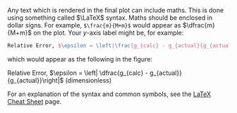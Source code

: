 Any text which is rendered in the final plot can include maths. This is done using something called $\LaTeX$ syntax. Maths should be enclosed in dollar signs. For example, `$\frac{m}{M+m}$` would appear as $\dfrac{m}{M+m}$ on the plot. Your $y$-axis label might be, for example:
```latex
Relative Error, $\epsilon = \left|\frac{g_{calc} - g_{actual}{g_{actual}}\right|$ (dimensionless)
```
which would appear as the following in the figure:

Relative Error, $\epsilon = \left| \dfrac{g_{calc} - g_{actual}}{g_{actual}}\right|$ (dimensionless)

For an explanation of the syntax and common symbols, see the [LaTeX Cheat Sheet](/LaTeX_Cheat_Sheet) page.


